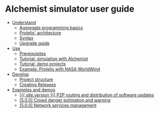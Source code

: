 ---
---
# Alchemist simulator user guide

- [Understand](understand.md)
  - [Aggregate programming basics](understand/basics.md)
  - [Protelis' architecture](understand/architecture.md)
  - [Syntax](understand/syntax.md)
  - [Upgrade guide](understand/syntax.md)
- [Use](use.md)
  - [Prerequisites](use/installation.md)
  - [Tutorial: simulation with Alchemist](use/alchemist.md)
  - [Tutorial: demo projects](use/demo.md)
  - [Example: Protelis with NASA WorldWind](use/worldwind.md)
- [Develop](develop.md)
  - [Project structure](develop/structure.md)
  - [Creating Releases](develop/releases.md)
- [Examples and demos](examples.md)
  - [[{{ site.version }}] P2P routing and distribution of software updates](examples/ieeecomputer2015.md)
  - [[5.0.0] Crowd danger estimation and warning](examples/quanticol2016.md)
  - [[5.0.0] Network services management](examples/sac2015.md)

